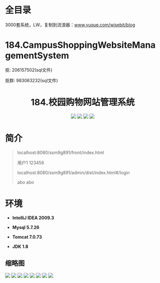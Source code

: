 # 全目录

3000套系统，LW，复制到流浪器：www.yuque.com/wisebit/blog

# 184.CampusShoppingWebsiteManagementSystem

<p>抠: 206157502(sql文件)</p>
<p>抠群: 983063232(sql文件)</p>

<p><h1 align="center">184.校园购物网站管理系统</h1></p>


<p align="center">
	<img src="https://img.shields.io/badge/jdk-1.8-orange.svg"/>
    <img src="https://img.shields.io/badge/springBoot-5.x-lightgrey.svg"/>
    <img src="https://img.shields.io/badge/vue-3.x-blue.svg"/>
    <img src="https://img.shields.io/badge/mybatis-5.x-yellow.svg"/>
</p>

# 简介
>
> 
> 
> localhost:8080/ssm9g891/front/index.html
> 
> 用户1 123456
> 
> localhost:8080/ssm9g891/admin/dist/index.html#/login
> 
> abo abo


# 环境

- <b>IntelliJ IDEA 2009.3</b>

- <b>Mysql 5.7.26</b>

- <b>Tomcat 7.0.73</b>

- <b>JDK 1.8</b>




## 缩略图

![](https://bitwise.oss-cn-heyuan.aliyuncs.com/2024/9/10/678f204b-a595-476b-9846-38d91f4f6f14.png)
![](https://bitwise.oss-cn-heyuan.aliyuncs.com/2024/9/10/f10ff85e-40b9-4661-bb4e-23ab34c6ead7.png)
![](https://bitwise.oss-cn-heyuan.aliyuncs.com/2024/9/10/b0813cd5-2021-49e4-895e-75b25d99ed51.png)
![](https://bitwise.oss-cn-heyuan.aliyuncs.com/2024/9/10/ce5b3ca5-de35-444a-91f4-5019983f0c0b.png)
![](https://bitwise.oss-cn-heyuan.aliyuncs.com/2024/9/10/ec7b9384-b717-47d3-a5cd-1e3da97e2dd5.png)
![](https://bitwise.oss-cn-heyuan.aliyuncs.com/2024/9/10/b57b60c7-59b3-4a4b-8e8e-1b54a9c708d3.png)
![](https://bitwise.oss-cn-heyuan.aliyuncs.com/2024/9/10/e71a41a4-90d1-4936-af71-955e24e588b3.png)
![](https://bitwise.oss-cn-heyuan.aliyuncs.com/2024/9/10/13d89cbf-df3b-4bb7-a0b3-89ece599d2e7.png)


